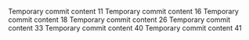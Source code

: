 Temporary commit content 11
Temporary commit content 16
Temporary commit content 18
Temporary commit content 26
Temporary commit content 33
Temporary commit content 40
Temporary commit content 41
